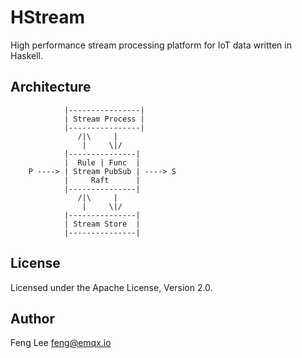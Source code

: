 
# HStream

High performance stream processing platform for IoT data written in Haskell.

## Architecture

```
            |----------------|
            | Stream Process |
            |----------------|
               /|\     |
                |     \|/
            |---------------|
            |  Rule | Func  |
    P ----> | Stream PubSub | ----> S
            |     Raft      |
            |---------------|
               /|\     |
                |     \|/
            |---------------|
            | Stream Store  |
            |---------------|
```

## License

Licensed under the Apache License, Version 2.0.

## Author

Feng Lee <feng@emqx.io>

